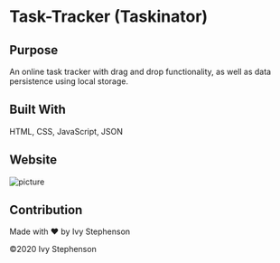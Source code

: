 # Task-Tracker (Taskinator)

## Purpose 

An online task tracker with drag and drop functionality, as well as data persistence using local storage.

## Built With

HTML, CSS, JavaScript, JSON

## Website

![picture](/Pictures/tasktracker.png)


## Contribution
Made with ❤️ by Ivy Stephenson

©️2020 Ivy Stephenson
